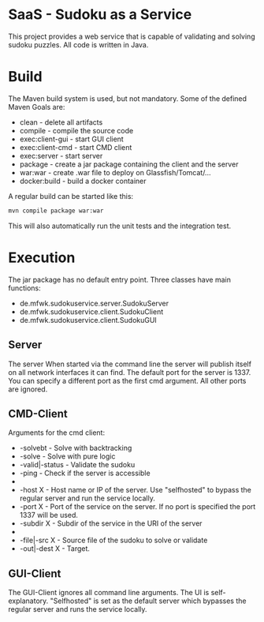 # SaaS - Sudoku as a Service

This project provides a web service that is capable of validating and solving sudoku puzzles.
All code is written in Java.

# Build
The Maven build system is used, but not mandatory.
Some of the defined Maven Goals are:
  - clean - delete all artifacts
  - compile - compile the source code
  - exec:client-gui - start GUI client
  - exec:client-cmd - start CMD client
  - exec:server - start server
  - package - create a jar package containing the client and the server
  - war:war - create .war file to deploy on Glassfish/Tomcat/...
  - docker:build - build a docker container

A regular build can be started like this:
```sh
mvn compile package war:war
```
This will also automatically run the unit tests and the integration test.

# Execution
The jar package has no default entry point. Three classes have main functions: 
  - de.mfwk.sudokuservice.server.SudokuServer
  - de.mfwk.sudokuservice.client.SudokuClient
  - de.mfwk.sudokuservice.client.SudokuGUI

## Server
The server 
When started via the command line the server will publish itself on all network interfaces it can find.
The default port for the server is 1337. You can specify a different port as the first cmd argument. All other ports are ignored.

## CMD-Client
Arguments for the cmd client:
  - -solvebt - Solve with backtracking
  - -solve - Solve with pure logic
  - -valid|-status - Validate the sudoku
  - -ping - Check if the server is accessible
  - 
  - -host X - Host name or IP of the server. Use "selfhosted" to bypass the regular server and run the service locally.
  - -port X - Port of the service on the server. If no port is specified the port 1337 will be used.
  - -subdir X - Subdir of the service in the URI of the server
  - 
  - -file|-src X - Source file of the sudoku to solve or validate
  - -out|-dest X - Target. 
## GUI-Client
The GUI-Client ignores all command line arguments. The UI is self-explanatory. 
"Selfhosted" is set as the default server which bypasses the regular server and runs the service locally.
